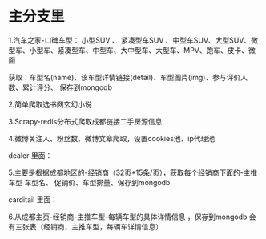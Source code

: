 # 主分支里
1.汽车之家-口碑车型：
小型SUV 、 紧凑型车SUV 、中型车SUV、大型SUV、微型车、小型车、紧凑型车、中型车、大中型车、大型车、MPV、跑车、皮卡、微面

获取：车型名(name)、该车型详情链接(detail)、车型图片(img)、参与评价人数、累计评分、
保存到mongodb

2.简单爬取选书网玄幻小说

3.Scrapy-redis分布式爬取成都链接二手房源信息

4.微博关注人、粉丝数、微博文章爬取，设置cookies池、ip代理池

dealer 里面：

5.主要是根据成都地区的-经销商（32页*15条/页），获取每个经销商下面的-主推车型
车型名、 促销价、车型排量、保存到mongodb

carditail 里面：

6.从成都主页-经销商-主推车型-每辆车型的具体详情信息 ，保存到mongodb 会有三张表（经销商，主推车型，每辆车详情信息）
